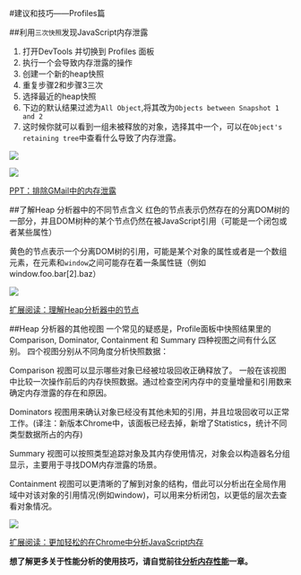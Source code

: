 #建议和技巧——Profiles篇


##利用`三次快照`发现JavaScript内存泄露

1. 打开DevTools 并切换到 Profiles 面板
2. 执行一个会导致内存泄露的操作
3. 创建一个新的heap快照
4. 重复步骤2和步骤3三次
5. 选择最近的heap快照
6. 下边的默认结果过滤为`All Object`,将其改为`Objects between Snapshot 1 and 2`
7. 这时候你就可以看到一组未被释放的对象，选择其中一个，可以在`Object's retaining tree`中查看什么导致了内存泄露。

![](https://developer.chrome.com/devtools/docs/tips-and-tricks/image_25.png)

![](https://developer.chrome.com/devtools/docs/tips-and-tricks/image_26.png)

[PPT：排除GMail中的内存泄露](https://docs.google.com/presentation/d/1wUVmf78gG-ra5aOxvTfYdiLkdGaR9OhXRnOlIcEmu2s/pub?start=false&loop=false&delayms=3000&slide=id.g1d65bdf6_0_0)


##了解Heap 分析器中的不同节点含义
红色的节点表示仍然存在的分离DOM树的一部分，并且DOM树种的某个节点仍然在被JavaScript引用（可能是一个闭包或者某些属性）

黄色的节点表示一个分离DOM树的引用，可能是某个对象的属性或者是一个数组元素，在元素和`window`之间可能存在着一条属性链（例如 window.foo.bar[2].baz）

![](https://developer.chrome.com/devtools/docs/tips-and-tricks/image_27.jpg)

[扩展阅读：理解Heap分析器中的节点](https://plus.google.com/u/0/115133653231679625609/posts/hEMupRLRJSF)


##Heap 分析器的其他视图
一个常见的疑惑是，Profile面板中快照结果里的 Comparison, Dominator, Containment 和 Summary 四种视图之间有什么区别。 四个视图分别从不同角度分析快照数据：

Comparison 视图可以显示哪些对象已经被垃圾回收正确释放了。 一般在该视图中比较一次操作前后的内存快照数据。通过检查空闲内存中的变量增量和引用数来确定内存泄露的存在和原因。

Dominators 视图用来确认对象已经没有其他未知的引用，并且垃圾回收可以正常工作。(译注：新版本Chrome中，该面板已经去掉，新增了Statistics，统计不同类型数据所占的内存)

Summary 视图可以按照类型追踪对象及其内存使用情况，对象会以构造器名分组显示，主要用于寻找DOM内存泄露的场景。

Containment 视图可以更清晰的了解到对象的结构，借此可以分析出在全局作用域中对该对象的引用情况(例如window)，可以用来分析闭包，以更低的层次去查看对象情况。


![](https://developer.chrome.com/devtools/docs/tips-and-tricks/image_29.png)

[扩展阅读：更加轻松的在Chrome中分析JavaScript内存](http://addyosmani.com/blog/taming-the-unicorn-easing-javascript-memory-profiling-in-devtools/)



**想了解更多关于性能分析的使用技巧，请自觉前往[分析内存性能](https://developer.chrome.com/devtools/docs/heap-profiling)一章。**

